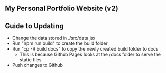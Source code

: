 ## My Personal Portfolio Website (v2)

## Guide to Updating
* Change the data stored in ./src/data.jsx
* Run "npm run build" to create the build folder
* Run "cp -R build docs" to copy the newly created build folder to docs
  * This is because Github Pages looks at the /docs folder to serve the static files
* Push changes to Github
